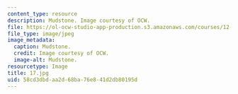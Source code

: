 ```yaml
---
content_type: resource
description: Mudstone. Image courtesy of OCW.
file: https://ol-ocw-studio-app-production.s3.amazonaws.com/courses/12-110-sedimentary-geology-fall-2004/58cd3dbdaa2d68ba76e841d2db80195d_17.jpg
file_type: image/jpeg
image_metadata:
  caption: Mudstone.
  credit: Image courtesy of OCW.
  image-alt: Mudstone.
resourcetype: Image
title: 17.jpg
uid: 58cd3dbd-aa2d-68ba-76e8-41d2db80195d
---
```

